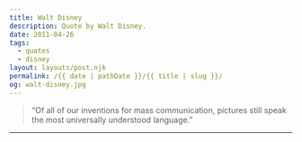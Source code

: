 ```yaml
---
title: Walt Disney
description: Quote by Walt Disney.
date: 2011-04-26
tags: 
  - quotes
  - disney
layout: layouts/post.njk
permalink: /{{ date | pathDate }}/{{ title | slug }}/
og: walt-disney.jpg
---
```


> “Of all of our inventions for mass communication, pictures still speak the most universally understood language.”

---
